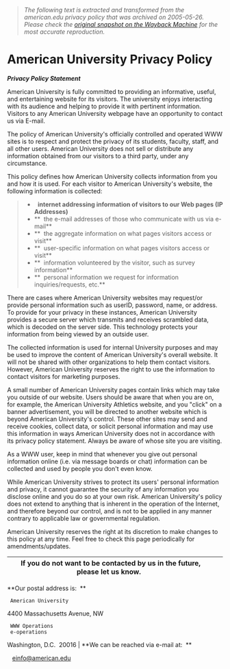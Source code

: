 > *The following text is extracted and transformed from the american.edu privacy policy that was archived on 2005-05-26. Please check the [original snapshot on the Wayback Machine](https://web.archive.org/web/20050526212334id_/http%3A//www.american.edu/privacy.html) for the most accurate reproduction.*

# American University Privacy Policy

**_Privacy Policy Statement_**

American University is fully committed to providing an informative, useful, and entertaining website for its visitors. The university enjoys interacting with its audience and helping to provide it with pertinent information. Visitors to any American University webpage have an opportunity to contact us via E-mail. 

The policy of American University's officially controlled and operated WWW sites is to respect and protect the privacy of its students, faculty, staff, and all other users. American University does not sell or distribute any information obtained from our visitors to a third party, under any circumstance. 

This policy defines how American University collects information from you and how it is used. For each visitor to American University's website, the following information is collected:   


>   *   **internet addressing information of visitors to our Web pages (IP Addresses)**
>   * **  the e-mail addresses of those who communicate with us via e-mail**
>   * **  the aggregate information on what pages visitors access or visit**
>   * **  user-specific information on what pages visitors access or visit**
>   * **  information volunteered by the visitor, such as survey information**
>   * **  personal information we request for information inquiries/requests, etc.**
> 


  
There are cases where American University websites may request/or provide personal information such as userID, password, name, or address. To provide for your privacy in these instances, American University provides a secure server which transmits and receives scrambled data, which is decoded on the server side. This technology protects your information from being viewed by an outside user. 

The collected information is used for internal University purposes and may be used to improve the content of American University's overall website. It will not be shared with other organizations to help them contact visitors. However, American University reserves the right to use the information to contact visitors for marketing purposes. 

A small number of American University pages contain links which may take you outside of our website. Users should be aware that when you are on, for example, the American University Athletics website, and you "click" on a banner advertisement, you will be directed to another website which is beyond American University's control. These other sites may send and receive cookies, collect data, or solicit personal information and may use this information in ways American University does not in accordance with its privacy policy statement. Always be aware of whose site you are visiting. 

As a WWW user, keep in mind that whenever you give out personal information online (i.e. via message boards or chat) information can be collected and used by people you don't even know. 

While American University strives to protect its users' personal information and privacy, it cannot guarantee the security of any information you disclose online and you do so at your own risk. American University's policy does not extend to anything that is inherent in the operation of the Internet, and therefore beyond our control, and is not to be applied in any manner contrary to applicable law or governmental regulation. 

American University reserves the right at its discretion to make changes to this policy at any time. Feel free to check this page periodically for amendments/updates. 

If you do not want to be contacted by us in the future, please let us know.   |    
---|---  
**Our postal address is:  **

     American University  
4400 Massachusetts Avenue, NW  

     WWW Operations
     e-operations

Washington, D.C.  20016 | **We can be reached via e-mail at:  **

   [einfo@american.edu](mailto:einfo@american.edu)
